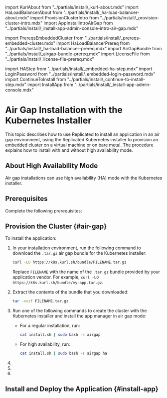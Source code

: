 import KurlAbout from "../partials/install/_kurl-about.mdx"
import HaLoadBalancerAbout from "../partials/install/_ha-load-balancer-about.mdx"
import ProvisionClusterIntro from "../partials/install/_provision-cluster-intro.mdx"
import AppInstallIntroAirGap from "../partials/install/_install-app-admin-console-intro-air-gap.mdx"

import PrereqsEmbeddedCluster from "../partials/install/_prereqs-embedded-cluster.mdx"
import HaLoadBalancerPrereq from "../partials/install/_ha-load-balancer-prereq.mdx"
import AirGapBundle from "../partials/install/_airgap-bundle-prereq.mdx"
import LicenseFile from "../partials/install/_license-file-prereq.mdx"

import HAStep from "../partials/install/_embedded-ha-step.mdx"
import LoginPassword from "../partials/install/_embedded-login-password.mdx"
import ContinueToInstall from "../partials/install/_continue-to-install-step.mdx"
import InstallApp from "../partials/install/_install-app-admin-console.mdx"

# Air Gap Installation with the Kubernetes Installer

This topic describes how to use Replicated to install an application in an air gap environment, using the Replicated Kubernetes installer to provision an embedded cluster on a virtual machine or on bare metal. The procedure explains how to install with and without high availability mode.

<KurlAbout/>

## About High Availability Mode

Air gap installations can use high availability (HA) mode with the Kubernetes installer.

<HaLoadBalancerAbout/>

## Prerequisites

Complete the following prerequisites:

<PrereqsEmbeddedCluster/>

<AirGapBundle/>

<LicenseFile/>

<HaLoadBalancerPrereq/>

## Provision the Cluster {#air-gap}

<ProvisionClusterIntro/>

To install the application:

1. In your installation environment, run the following command to download the `.tar.gz` air gap bundle for the Kubernetes installer:

   ```bash
   curl -LO https://k8s.kurl.sh/bundle/FILENAME.tar.gz
   ```

   Replace `FILENAME` with the name of the `.tar.gz` bundle provided by your application vendor. For example, `curl -LO https://k8s.kurl.sh/bundle/my-app.tar.gz`.

1. Extract the contents of the bundle that you downloaded:

   ```bash
   tar -xvzf FILENAME.tar.gz
   ```

1. Run one of the following commands to create the cluster with the Kubernetes installer and install the app manager in air gap mode: 

    - For a regular installation, run:

      ```bash
      cat install.sh | sudo bash -s airgap
      ```

    - For high availability, run:

      ```bash
      cat install.sh | sudo bash -s airgap ha
      ```

1. <HAStep/>

1. <LoginPassword/>

1. <ContinueToInstall/>  

## Install and Deploy the Application {#install-app} 

<InstallAppIntroAirGap/>
  
<InstallApp/>